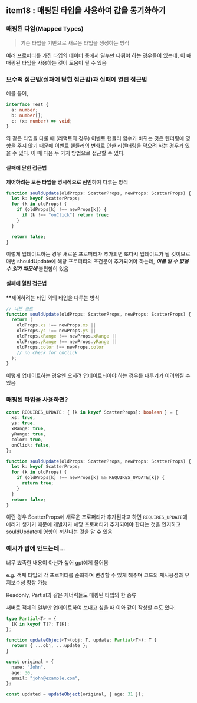## item18 : 매핑된 타입을 사용하여 값을 동기화하기

### 매핑된 타입(Mapped Types)

> 기존 타입을 기반으로 새로운 타입을 생성하는 방식

여러 프로퍼티를 가진 타입의 데이터 중에서 일부만 다뤄야 하는 경우들이 있는데, 이 때 매핑된 타입을 사용하는 것이 도움이 될 수 있음

### 보수적 접근법(실패에 닫힌 접근법)과 실패에 열린 접근법

예를 들어,

```ts
interface Test {
  a: number;
  b: number[];
  c: (x: number) => void;
}
```

와 같은 타입을 다룰 때 (리액트의 경우) 이벤트 핸들러 함수가 바뀌는 것은 렌더링에 영향을 주지 않기 때문에 이벤트 핸들러의 변화로 인한 리렌더링을 막으려 하는 경우가 있을 수 있다. 이 때 다음 두 가지 방법으로 접근할 수 있다.

#### 실패에 닫힌 접근법

**제어하려는 모든 타입을 명시적으로 선언**하여 다루는 방식

```ts
function souldUpdate(oldProps: ScatterProps, newProps: ScatterProps) {
  let k: keyof ScatterProps;
  for (k in oldProps) {
    if (oldProps[k] !== newProps[k]) {
      if (k !== "onClick") return true;
    }
  }

  return false;
}
```

이렇게 업데이트하는 경우 새로운 프로퍼티가 추가되면 또다시 업데이트가 될 것이므로 매번 shouldUpdate에 해당 프로퍼티의 조건문이 추가되어야 하는데, **_이를 알 수 없을 수 있기 때문에_** 불편함이 있음

#### 실패에 열린 접근법

\*\*제어하려는 타입 외의 타입을 다루는 방식

```ts
// 나쁜 코드
function souldUpdate(oldProps: ScatterProps, newProps: ScatterProps) {
  return (
    oldProps.xs !== newProps.xs ||
    oldProps.ys !== newProps.ys ||
    oldProps.xRange !== newProps.xRange ||
    oldProps.yRange !== newProps.yRange ||
    oldProps.color !== newProps.color
    // no check for onClick
  );
}
```

이렇게 업데이트하는 경우엔 오히려 업데이트되어야 하는 경우를 다루기가 어려워질 수 있음

### 매핑된 타입을 사용하면?

```ts
const REQUIRES_UPDATE: { [k in keyof ScatterProps]: boolean } = {
  xs: true,
  ys: true,
  xRange: true,
  yRange: true,
  color: true,
  onClick: false,
};

function souldUpdate(oldProps: ScatterProps, newProps: ScatterProps) {
  let k: keyof ScatterProps;
  for (k in oldProps) {
    if (oldProps[k] !== newProps[k] && REQUIRES_UPDATE[k]) {
      return true;
    }
  }
  return false;
}
```

이런 경우 ScatterProps에 새로운 프로퍼티가 추가된다고 하면 `REQUIRES_UPDATE`에 에러가 생기기 때문에 개발자가 해당 프로퍼티가 추가되어야 한다는 것을 인지하고 souldUpdate에 영향이 끼친다는 것을 알 수 있음

### 예시가 맘에 안드는데...

너무 뾰족한 내용이 아닌가 싶어 gpt에게 물어봄

e.g. 객체 타입의 각 프로퍼티를 순회하며 변경할 수 있게 해주며 코드의 재사용성과 유지보수성 향상 가능

Readonly, Partial과 같은 제너릭들도 매핑된 타입의 한 종류

서버로 객체의 일부만 업데이트하여 보내고 싶을 때 이와 같이 작성할 수도 있다.

```ts
type Partial<T> = {
  [K in keyof T]?: T[K];
};

function updateObject<T>(obj: T, update: Partial<T>): T {
  return { ...obj, ...update };
}

const original = {
  name: "John",
  age: 30,
  email: "john@example.com",
};

const updated = updateObject(original, { age: 31 });
```
